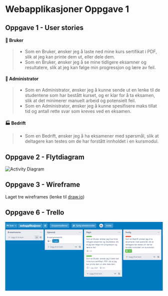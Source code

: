 # Webapplikasjoner Oppgave 1


## Oppgave 1 - User stories

#### :woman: Bruker
> * Som en Bruker, ønsker jeg å laste ned mine kurs sertifikat i PDF, slik at jeg kan printe dem ut, eller dele dem.
> * Som en Bruker, ønsker jeg å se mine tidligere eksamner og resultatere, slik at jeg kan følge min progressjon og lære av feil.

#### :mage: Administrator
> * Som en Administrator, ønsker jeg å kunne sende ut en lenke til de studentene som har bestått kurset, og er klar for å ta eksamen, slik at det minimerer manuelt arbeid og potensielt feil.
> * Som en Administrator, ønsker jeg å kunne spesifisere maks tillat tid og antall rette svar som kreves ved en eksamen.

#### :factory: Bedrift
> * Som en Bedrift, ønsker jeg å ha eksamener med spørsmål, slik at deltagere kan testes om de har forstått innholdet i en kursmodul.


## Oppgave 2 - Flytdiagram
![Activity Diagram](http://www.plantuml.com/plantuml/png/PPAzRjj03CTtFGL71-XIe9Er145T5FreW7RrSeQeCoFgJY0flv7V8RjUhBopuiG9eE5qzoV_FtxSgmMnUUIcgQUcsVxEvYV0AQl1Y1qmfW71Y0473IEc5fgK3K4e7cqB3zW9zOO9ZXwNJoXAWzK3TCWM8Whka-Qn2kgL6KpB6OPP5DsKUjXy3wzoECWye5JDFgssIXscEx2ZEsr-XBi6OFihnoAdbDe6MH4sVv3go-Cq2PfTSxL--PPwL-h311KoWJkC2CvujQjbrtV5r5NUVPg2QfQkt9u2nrx8hF5dwhrpkqiWr4ww8_ZTrvUAz1HahKYdvLbqNCxStZJogltOnqbo5DIddFRfCuGJVAa90xjF2aP5uvzu0CKtAFtCtBkRhKwClHjzG-aerk4wJYLx1IjStWHc533gO3PUdYT3p_eNTIx3WnCfwYtyuorlnXG_GKWMc5SiX1oXH_BinRByvH4CwnWEZ73mutAsTHyUrhzt4_-7OjJJ4CnZg21oV78pP8gr26zLJzmMxSyyKPqUQj6jcw2NtNw_C3k-j6n46LolpaR3KAaAHlioPhKyDSsz_yqZ_mS0)

## Oppgave 3 - Wireframe

Laget tre wireframes (lenke til [draw.io](https://viewer.diagrams.net/?highlight=0000ff&edit=_blank&layers=1&nav=1&page-id=gyfpdulx4WE6nyEmbfzH&title=wireframe#R%3Cmxfile%3E%3Cdiagram%20id%3D%22Ou0fJLSuA3E9neLJVyzl%22%20name%3D%22Landingsside%22%3E7Zdhj5owGMc%2FjS93AQqoL5XTLctdds5ky14tPVugsVBS6qH79GuhFRA8NZkkS4432n9L%2B%2FT5%2F%2FoAIxAk%2B88cZvEzQ5iOHAvtR%2BBx5DiO5U3kj1IOlWIDB1RKxAmqNKsW1uQP1gONuiMI51qrJMEYFSRrixuWpngjWhrknBXtYSGjqCVkMMIdYb2BtKv%2BJEjEWvUtq%2B74gkkUm6Ud05NAM1oLeQwRKxoSWIxAwBkT1b9kH2Cq0tdOzPJM7zEyjlNx1Q3oN3Pi78GKzVZ0uqK%2Fnr%2F%2B%2BGRrO94g3ektLxJI1H0QIY7zXAcvDiYlIaE0YJRx2UxZKtV5Ljjb4hMRUhKlsklxKOObhywV2l%2FblW3OdinCKjZLzbDFYhPrhg4Jc4H3ZzdrH1Mo6cMswYIf5JCidsnxdebjhkGu1jimUJC3ts1Q0xId5zsu8cKIXNmxdEC%2BAVSD7Zq2mYKFYY5F0xD5pxFpLZU23WKZ27Gs41EsEqoSrTJrsFOZRTCP65zHMFPjk32kTu%2FDq0RROgmzB87LszTn2jBP%2BXfJ9pEDpuXV9T7P4IakkYrI60FBtRuz%2BMHYHz8Ogohn9SAC7oSINxwifgeRF5jnBePo4zhf5dVkOK%2FGH8f5fzzOnvFpAESmHUS%2BZRnHQoX3yndbzIdGRvpqWRNvGVwqFxtpnwzvIiXL8hqEEnt6v0IymZxQMh6skJhgG5Q8sShSt6XpEHz0clCJ5t3Z7mIEwMx3g3eAKGIi8FqWHLVOIRfvo0tBQeRr%2B0x3JAQhiuta9VRWrnJTJYg6EdYJmH6runn3w9EUFXAGl2tx7SOzBdbNFDkdihbbHCY4zeWXWJcjuXfFQROnPgx6HjfXe9hHwDu%2BNAx1%2F5FPY%2FOU1j4B1%2Bv45PbY5Nxuk2zW34RVbai%2FrcHiLw%3D%3D%3C%2Fdiagram%3E%3Cdiagram%20id%3D%22tlC5dN-E1gYCgRaUfBz9%22%20name%3D%22Eksamensp%C3%B8rsm%C3%A5l%22%3E7VzbcqM4EP0aP8aFLsjw6OvOQ3Z3ajK72bctYmRbFYw8WE6c%2FfoVWGBA8i0G7CR2aiamAQF9jlqnWwot1J%2Bvf4u8xex37tOgBS1%2F3UKDFoSgQ7D8FVvelAUgZZlGzN%2FYrK3hgf1H1YGpdcV8ulS2jUlwHgi2KBrHPAzpWBRsXhTx1%2BJhEx74BcPCm1LN8DD2At36yHwxU1ZiWdsd3yibztJLw3TP3EuPVoblzPP5a86Ehi3UjzgXm2%2FzdZ8GsftSx%2FTgX39HL8tH8Cf%2FpyN%2Bwa7%2F79vdprHRKadkzxDRUFTbNNw0%2FeIFK%2BUw9aziLfXgTMwD%2BQ20UC%2FzgCU3fG85o77amLAg6POAR8k5CGHUxbF9KSL%2BTNM9IQ9pfDAPhWIKIGo7d%2FIk%2BUi7F7BpKG0BnYi4rYU3ZuE0PsuWmxFfhX52A8tnKsYztaEeikaCrks0OOBCkOEquwTlcyqiN3neq4k6sxxtiLJ5iq7T7NwtIvKLAuUEgJAG0DfZsgZS3v%2FKywddj49w%2FVi6i0ZnuRQedGnH4FCsbBENPMFeir3Z5GV1he%2BcybuB1rrYdBq%2BSjDxyWRJhQZSdpvvxw1ruI2oJ1aRjIU1Yed23UHX%2BkTYAXwp8GwNvO8RS2JP49ipoPdDefe86HYYTqc%2BODP8GoeTaHB2n%2FhKfK6OWCdy7qWQS690tj6Rexbx8fP1NBa67Sep2iS23qIdRYns7EUKUVtDXUI6GA7hMJYquYu9zpigD7J7xme9yqZ0GZQNpyWGWJZjj%2FoGJjWpaVQrpAQuIcrFOW5lEjhPLlSX5AHAEH7pC%2BMrfewsIsXCGY2YKAGxtUrsfUa3UGz3nEmiWKH2VkLwsMSkhWxfeoXmooeJN1IWyHOyPATolCH9DukMDJQ5gxeWmRgHRnd0alA5jwx6hgJqY0He5ydy4zygGwMUVQHofqndwKigJ0XvHBbOQK0Y6bOIvlMw7BoWPgP0wGoOez2xQrd4cJWkKAuEGkmhJ2x%2F0LUu8K%2BAF3uEaIxADSKiXi4Vm8kxi9THrLtyta1GZrlXkoCM4p%2BTE5BR8jElIPFnf8KR4w6uMwFBLiokIADoZHIg0dmEsV2T6IT1p52CL7K%2BfkxYisHsxD%2FnxIZ0BgTsqTRJE7SqDR3uwWHIMdXU7UYTDahnnQ%2BLVh%2B1ek60nMdfunZQOQu8p598sbfD7yopXIQEpTCCeza03brJkcaHOkrMlypspQElx7af8oT9giXNJvQy5TWQIUuBaiWDbQgUlZHBuRQb9IT2O6eG6YYPyYeLBA2T%2FKyKJwRdiid68tuCJFCT42GBK%2BTXiqe5yt0ygakrD5DeXW93ym9T9Ttp5Sk1DJ%2BX3pwmLRoGwc3B8hGeyg1I2%2BZOSu1Gx9wbwKZ7e2QSU3n2arHgkUgm4SyRZHfWEw3kiJt4Xv4n%2F4XxFKsX%2BzGgnn%2FH4gcQPN7p%2B0wwHib7xvKykmBtrXsZusoJenvflJHeu2Les7EXdFUvE4kOONTn1GYiGgZxUnawG0IAbejW2teM6g3AM3vbWzHgN9C79CrCPZ0mdGPBjp5Qfyp4ZPjWiFNJgVKnbf1pgWrGatvFKNsqJ4XANCtVUYy%2FA2nmry6PcVM0RKYgf4GSQ384wINuZSWHzsAhTr91aFWX2rxPdm4KD81Mku5nI7RwkY0ItC0LIJcQ7FgYE0ejJwaOgZ5uuwMt0rGQCywCaqtgID2WjSirPGAV5j01BpF%2Bx07mLE%2BtpJrrsfWURPfT8f2E2nTj09dOmQnSTA0E6Stl3smYmqlwDRXxIwA2za6cC%2FClJ19R5zBH0oAhIuaF09ja81k85rA4UAyWfBV7qDxyZEscjBLFAPkZ2JGTtEe2nVcfpoplNdqjePE72LYbA9e5aY%2Fr1x4uaTsOgA52AZFZs66MLys99Cmzm%2FRoVno4H0964Mqm3L6C9DgM8GeUHlifovt40gPvX0jxZaUH1mfEbtLj2qQHtJ02tHNlD52cF9UeWJ9I%2B8GeBdNn0m7qoy71senIH0x9VFZz%2FQLq4wiAP6X60EuqH1B97ChafXn1UVnl86Y%2BalMfCOI2QLnCB74y9aGXRm%2BVj2a1x4667lVrj8pqrl9BexwG%2BFNqjyP%2BDOH6tceOqtVX1x62Xta696aR%2FpKX7Ri8Sxbk4oQXjdPQvfNFPBtjYXnPjlVDJV2R6Y2jliKVl7rNme8n%2FCzqjkx2qCc2RY7cSNGcDkEdWNQhLtGYaRpWoLWbhWcNGbZeLB%2BtgmCi1qc1r1yP5RNCXYIvxaeyrCUFPjX9SinVipOSJH39QrqWMv8HEHvWuZ3ALbm5fVnZJnhtX%2FqGhv8D%3C%2Fdiagram%3E%3Cdiagram%20id%3D%22gyfpdulx4WE6nyEmbfzH%22%20name%3D%22Eksamenoversikt%22%3E7Vtbb%2BI4FP41PFIlMQR45NZ2RlOp2laanXlZGWKI1RBnHKfQ%2FfV77DghYCiUS2jZFKnEx%2FfznePzxTY11J8t7jiO%2FAfmkaDmWN6ihgY1x7FbbgO%2BpORNS2ykJVNOvVRmLQVP9F%2BiC2bShHok1rJUJBgLBI1WhWMWhmQsVmSYczZfLTZhgbciiPCUGIKnMQ5M6U%2FqCV9LXctaZtwTOvWzrp0sZ4az0loQ%2B9hj84IIDWuozxkT6dNs0SeBVF%2BmmGeb3f26ewn%2Fjpr%2BIHmcY%2Fb7n3ra2O1HquRz4CQUBzfd%2Bu6gxwea2L%2FrSfyj%2FmZZ337qKtYrDhKtMD1X8ZZp0BezAJ7sGurlGrAg4eHYJ55OTGgQ9FnAuKqDUAN1G1IeC85eSJYTspDIwiwU2lJsV6cLlSfqD%2BQ4oNMQZAGZCNlWhMc0nMpaTUhyloRePoD4hYixrxN6UoQLslgzgx0qtHNcwSUImxHB36DefJPp%2BAWzcbUMa3Od5nWXiMCDBuUDANkGQPfQsgFSUf9ayztV39hD9WNQF%2BH7qnS7ib2r0tYGhTa0jJMAC%2Fq66s2btKx7eGQURuNYi9Wms%2BVrDSY2mcREGCDlwzwcN8fA7ZZgkXBYC8%2BEXafbGXStK8LOblwKPGSA98ipWntKx04ven9p7e69uh0IZ%2Ft8cOb4lQ5nw4CzO2KJuC5HPCdynUsh19xAT9xAk4FwBT33TyKJmAKjHit0ulAAdLtYZsLTVH%2BrVkaZYPgS4xmRLT5TISQJ1gX4ehWYx2iDLB3PWut55WefxnKu8h9OcQODANaLuaeSgCJMJokixoVaZywwEQnBiATAuJSu06qhjCJYai4g2KvTUDFqmel5VFAWqjyg0wIs6kZOKO1bS4qjCGCqoD3ohEp5wMIp4TeHEUDIiWT52WIq3yRuRkCLwXlwdMO54vU9rl2mabgV%2BMzgVn4gp9DZ3KeCPMH6J2vNoSmTZ%2BZ8Zc0FLfUHculrFN4GutoVBYveI5aOtUz2mBBslvHbNZfXZZ5lc0Bircvx0Zx6Fh0ftU7j%2BQ3UXPV8t1OW67uG6%2Fdo4JnM90jrBIPoJQB0uGahEeEUpkAKy%2F4e9th228OO%2B66Br1nqYDh0hrIGMEPoPXtHtddsrn1U9GgeZkW2%2B1ErOupVp2Ug3kByRJirdTB%2BxVycfHUaKS8%2FoQnctuTnIybg9ltua7DTBNDOhevkBvK20souc2keuebo3urN0uhFeyu9MEK8ROJwvnFf66Narx3LJh4wEIwCc0hb3k0yTCpi8AtNJ3xFFs7CJipq8NmpQbbxYW%2BJ3HtTh5Ov750qop8sore%2FRETPXhQLkHeqiF5KRN9iINce0W1zv%2FxMOwbf8St%2BGnMaCVVHauWIDYLPuWVQpBPkVW2PpJsEK%2FsJwleKFb7cSphQrliOaj%2F21UCggBSRP4nqSFsYdD%2BWnVes4uuwik7n07EK2zxpqWjFoVHDPnC%2FqWxeYR7QOKhiFuUwi202cu3UApkLTXUYUR1GVNzgUocRzZZTmu%2BbAaciGYcGkHQh%2FfQkA5nXBqrziJI4xjYTuXqOsf3CQ3UiUZ1IfE1%2BsOVEIg%2Ffl9s7QNUlgxOG9a9xywCZ1wyqnYOSovr%2F9JoB2n7PoDqUqA4lKmJx2kOJz0AsqrsOJyQWX%2BOyQ8O87FAdSpRGLa7uvgMklz8tTYsvf6KLhv8B%3C%2Fdiagram%3E%3C%2Fmxfile%3E))

## Oppgave 6 - Trello
![Bilde av bordet](https://github.com/wakeupgrumpy/H2021Webapplikasjoner/blob/main/images/task_6_trello.png?raw=true)